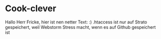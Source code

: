 # Cook-clever
Hallo Herr Fricke, hier ist nen netter Text: :)
.htaccess ist nur auf Strato gespeichert, weil Webstorm Stress macht, wenn es auf Github gespeichert ist